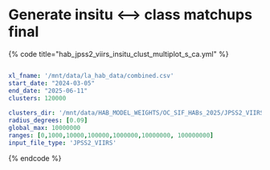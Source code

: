 # Generate insitu <--> class matchups final



{% code title="hab_jpss2_viirs_insitu_clust_multiplot_s_ca.yml" %}
```yaml

xl_fname: '/mnt/data/la_hab_data/combined.csv'
start_date: "2024-03-05"
end_date: "2025-06-11"
clusters: 120000
 
clusters_dir: '/mnt/data/HAB_MODEL_WEIGHTS/OC_SIF_HABs_2025/JPSS2_VIIRS/'
radius_degrees: [0.09]
global_max: 10000000
ranges: [0,1000,10000,100000,1000000,10000000, 100000000]
input_file_type: 'JPSS2_VIIRS'
```
{% endcode %}
